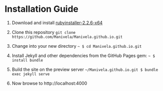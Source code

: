 # Installation Guide
1. Download and install [rubyinstaller-2.2.6-x64](https://dl.bintray.com/oneclick/rubyinstaller/rubyinstaller-2.2.6-x64.exe)

2. Clone this repository
`git clone https://github.com/Manivela/Manivela.github.io.git`

3. Change into your new directory
`~ $ cd Manivela.github.io.git`

4. Install Jekyll and other dependencies from the GitHub Pages gem:
`~ $ install bundle `

5. Build the site on the preview server
`~/Manivela.github.io.git $ bundle exec jekyll serve`

6. Now browse to http://localhost:4000